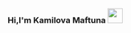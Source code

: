 ### Hi,I'm Kamilova Maftuna <img src="https://media0.giphy.com/media/v1.Y2lkPTc5MGI3NjExZG5iMncxMnU3M2pvOWI3ZXV5d2h5OHVoZDE0NWdoYncxYWxmMTh3ZCZlcD12MV9pbnRlcm5hbF9naWZfYnlfaWQmY3Q9cw/gM5qFksULw54NMWyry/giphy.gif"  width="30px" >

